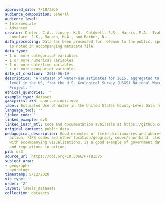 ```yaml
---
approved_date: 7/10/2020
audience_composition: General
audience_level:
- Intermediate
- Advanced
creator: Dieter, C.A., Linsey, K.S., Caldwell, R.R., Harris, M.A., Ivahnenko, T.I.,
  Lovelace, J.K., Maupin, M.A., and Barber, N.L.
data_processing: Data has been processed for release to the public, specific processing
  is noted in accompanying metadata file.
data_type:
- 1 or more categorical variables
- 1 or more numerical variables
- 1 or more date/time variables
- 1 or more geospatial variables
date_of_creation: '2018-06-19'
description: 'A dataset of water-use estimates for 2015, aggregated to the county
  level in the US, from the U.S. Geological Survey (USGS) National Water Use Science
  Project. '
ethical_quandries: ''
example_type: dataset
geospatial_std: FGDC-STD-001-1998
label: Estimated Use of Water in the United States County-Level Data for 2015
language_tool: ''
linked_code: ''
linked_example: dv5
linked_instr_mtl: Code and documentation available at https://github.com/USGS-VIZLAB/water-use-15
original_context: public data
pedagogical_description: Good examples of field dictionaries and abbreviations in
  action, FIPS codes and other location/geography codes/shorthand, cleaned dataset
  with accompanying visualizations. Is a good example of government data protocols
  and regulations in action.
pid: ds3
source_url: https://doi.org/10.5066/F7TB15V5
subject_area:
- geography
- hydrology
timestamp: 5/12/2020
vis_type: ''
order: '2'
layout: labels_datasets
collection: datasets
---
```


